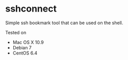 sshconnect
==========

Simple ssh bookmark tool that can be used on the shell.

Tested on
- Mac OS X 10.9
- Debian 7
- CentOS 6.4
